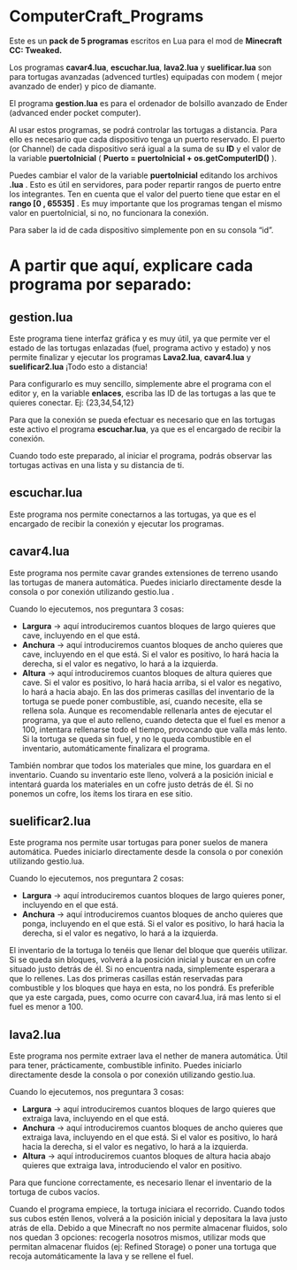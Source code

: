 # ComputerCraft_Programs
Este es un **pack de 5 programas** escritos en Lua para el mod de **Minecraft CC: Tweaked.**

Los programas **cavar4.lua**, **escuchar.lua**, **lava2.lua** y **suelificar.lua** son para tortugas avanzadas (advenced turtles) equipadas con modem ( mejor avanzado de ender) y pico de diamante.

El programa **gestion.lua** es para el ordenador de bolsillo avanzado de Ender (advanced ender pocket computer).

Al usar estos programas, se podrá controlar las tortugas a distancia. Para ello es necesario que cada dispositivo tenga un puerto reservado. El puerto (or Channel) de cada dispositivo será igual a la suma de su **ID** y el valor de la variable **puertoInicial** ( **Puerto = puertoInicial + os.getComputerID()** ).

Puedes cambiar el valor de la variable **puertoInicial** editando los archivos **.lua** . Esto es útil en servidores, para poder repartir rangos de puerto entre los integrantes. Ten en cuenta que el valor del puerto tiene que estar en el **rango [0 , 65535]** . Es muy importante que los programas tengan el mismo valor en puertoInicial, si no, no funcionara la conexión.

 Para saber la id de cada dispositivo simplemente pon en su consola “id”.

# A partir que aquí, explicare cada programa por separado:

## gestion.lua
Este programa tiene interfaz gráfica y es muy útil, ya que permite ver el estado de las tortugas enlazadas (fuel, programa activo y estado) y nos permite finalizar y ejecutar los programas **Lava2.lua**, **cavar4.lua** y **suelificar2.lua** ¡Todo esto a distancia! 

Para configurarlo es muy sencillo, simplemente abre el programa con el editor y, en la variable **enlaces**, escriba las ID de las tortugas a las que te quieres conectar.  Ej: {23,34,54,12}

Para que la conexión se pueda efectuar es necesario que en las tortugas este activo el programa **escuchar.lua**, ya que es el encargado de recibir la conexión. 

Cuando todo este preparado, al iniciar el programa, podrás observar las tortugas activas en una lista y su distancia de ti.
    


## escuchar.lua
Este programa nos permite conectarnos a las tortugas, ya que es el encargado de recibir la conexión y ejecutar los programas. 

## cavar4.lua
Este programa nos permite cavar grandes extensiones de terreno usando las tortugas de manera automática.   Puedes iniciarlo directamente desde la consola o por conexión utilizando gestio.lua .  

Cuando lo ejecutemos, nos preguntara 3 cosas:
-	**Largura** -> aquí introduciremos cuantos bloques de largo quieres que cave, incluyendo en el que está.
-	**Anchura** -> aquí introduciremos cuantos bloques de ancho quieres que cave, incluyendo en el que está. Si el valor es positivo, lo hará hacia la derecha, si el valor es negativo, lo hará a la izquierda.
-	**Altura** -> aquí introduciremos cuantos bloques de altura quieres que cave. Si el valor es positivo, lo hará hacia arriba, si el valor es negativo, lo hará a hacia abajo.
En las dos primeras casillas del inventario de la tortuga se puede poner combustible, así, cuando necesite, ella se rellena sola. Aunque es recomendable rellenarla antes de ejecutar el programa, ya que el auto relleno, cuando detecta que el fuel es menor a 100, intentara rellenarse todo el tiempo, provocando que valla más lento.
Si la tortuga se queda sin fuel, y no le queda combustible en el inventario, automáticamente finalizara el programa.

También nombrar que todos los materiales que mine, los guardara en el inventario. Cuando su inventario este lleno, volverá a la posición inicial e intentará guarda los materiales en un cofre justo detrás de él. Si no ponemos un cofre, los ítems los tirara en ese sitio.

## suelificar2.lua
Este programa nos permite usar tortugas para poner suelos de manera automática. Puedes iniciarlo directamente desde la consola o por conexión utilizando gestio.lua.

  Cuando lo ejecutemos, nos preguntara 2 cosas:
-	**Largura** -> aquí introduciremos cuantos bloques de largo quieres poner, incluyendo en el que está.
-	**Anchura** -> aquí introduciremos cuantos bloques de ancho quieres que ponga, incluyendo en el que está. Si el valor es positivo, lo hará hacia la derecha, si el valor es negativo, lo hará a la izquierda.

El inventario de la tortuga lo tenéis que llenar del bloque que queréis utilizar. Si se queda sin bloques, volverá a la posición inicial y buscar en un cofre situado justo detrás de él. Si no encuentra nada, simplemente esperara a que lo rellenes.  Las dos primeras casillas están reservadas para combustible y los bloques que haya en esta, no los pondrá. Es preferible que ya este cargada, pues, como ocurre con cavar4.lua, irá mas lento si el fuel es menor a 100.

## lava2.lua
Este programa nos permite extraer lava el nether de manera automática. Útil para tener, prácticamente, combustible infinito. Puedes iniciarlo directamente desde la consola o por conexión utilizando gestio.lua.

Cuando lo ejecutemos, nos preguntara 3 cosas:
-	**Largura** -> aquí introduciremos cuantos bloques de largo quieres que extraiga lava, incluyendo en el que está.
-	**Anchura** -> aquí introduciremos cuantos bloques de ancho quieres que extraiga lava, incluyendo en el que está. Si el valor es positivo, lo hará hacia la derecha, si el valor es negativo, lo hará a la izquierda.
-	**Altura** -> aquí introduciremos cuantos bloques de altura hacia abajo quieres que extraiga lava, introduciendo el valor en positivo.

Para que funcione correctamente, es necesario llenar el inventario de la tortuga de cubos vacíos.

Cuando el programa empiece, la tortuga iniciara el recorrido. Cuando todos sus cubos estén llenos, volverá a la posición inicial y depositara la lava justo atrás de ella. Debido a que Minecraft no nos permite almacenar fluidos, solo nos quedan 3 opciones: recogerla nosotros mismos, utilizar mods que permitan almacenar fluidos (ej: Refined Storage) o poner una tortuga que recoja automáticamente la lava y se rellene el fuel.
